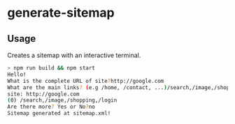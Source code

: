 # generate-sitemap

## Usage

Creates a sitemap with an interactive terminal.

```bash
> npm run build && npm start
Hello!
What is the complete URL of site?http://google.com
What are the main links? (e.g /home, /contact, ...)/search,/image,/shopping,/login
site: http://google.com
(0) /search,/image,/shopping,/login
Are there more? Yes or No?no
Sitemap generated at sitemap.xml!
```
